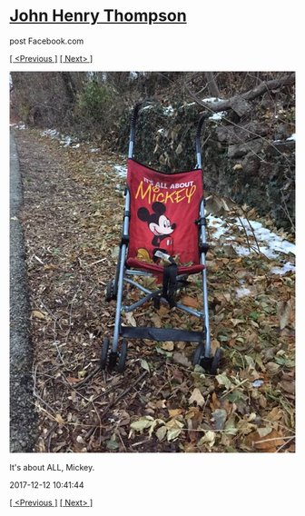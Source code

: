 # [John Henry Thompson](../README.md)
post Facebook.com

[[ <Previous ]](2017-12-13-2.md) [[ Next> ]](2017-12-10-1.md)

[![](../media/2017-12-12/Timeline-Photos-It-s-about-ALL-Mickey.jpg)](../README.md)

It's about ALL, Mickey.

2017-12-12 10:41:44

[[ <Previous ]](2017-12-13-2.md) [[ Next> ]](2017-12-10-1.md)